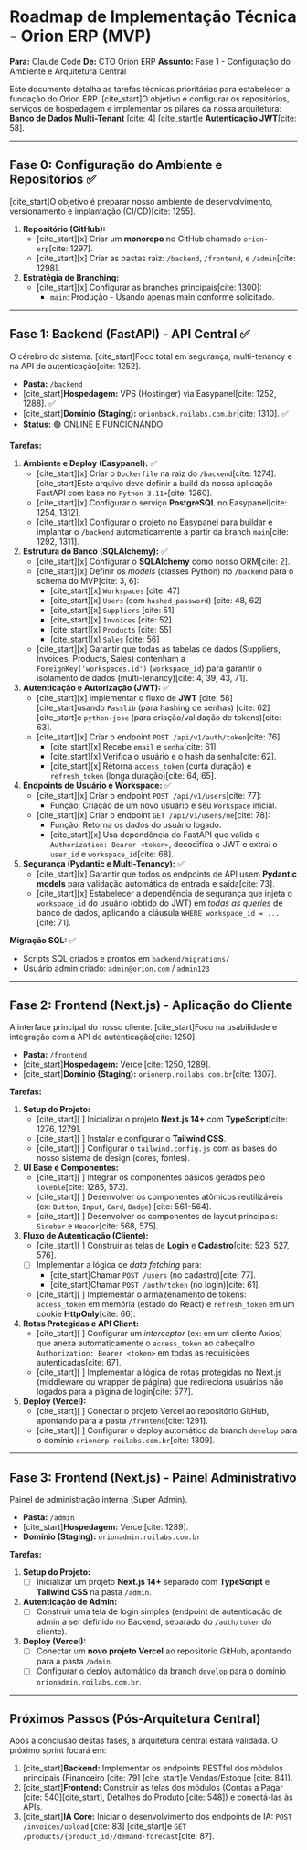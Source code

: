 # Roadmap de Implementação Técnica - Orion ERP (MVP)

**Para:** Claude Code
**De:** CTO Orion ERP
**Assunto:** Fase 1 - Configuração do Ambiente e Arquitetura Central

Este documento detalha as tarefas técnicas prioritárias para estabelecer a fundação do Orion ERP. [cite_start]O objetivo é configurar os repositórios, serviços de hospedagem e implementar os pilares da nossa arquitetura: **Banco de Dados Multi-Tenant** [cite: 4] [cite_start]e **Autenticação JWT**[cite: 58].

---

## Fase 0: Configuração do Ambiente e Repositórios ✅

[cite_start]O objetivo é preparar nosso ambiente de desenvolvimento, versionamento e implantação (CI/CD)[cite: 1255].

1.  **Repositório (GitHub):**
    * [cite_start][x] Criar um **monorepo** no GitHub chamado `orion-erp`[cite: 1297].
    * [cite_start][x] Criar as pastas raiz: `/backend`, `/frontend`, e `/admin`[cite: 1298].
2.  **Estratégia de Branching:**
    * [cite_start][x] Configurar as branches principais[cite: 1300]:
        * `main`: Produção - Usando apenas main conforme solicitado.

---

## Fase 1: Backend (FastAPI) - API Central ✅

O cérebro do sistema. [cite_start]Foco total em segurança, multi-tenancy e na API de autenticação[cite: 1252].

* **Pasta:** `/backend`
* [cite_start]**Hospedagem:** VPS (Hostinger) via Easypanel[cite: 1252, 1288]. ✅
* [cite_start]**Domínio (Staging):** `orionback.roilabs.com.br`[cite: 1310]. ✅
* **Status:** 🟢 ONLINE E FUNCIONANDO

**Tarefas:**

1.  **Ambiente e Deploy (Easypanel):** ✅
    * [cite_start][x] Criar o `Dockerfile` na raiz do `/backend`[cite: 1274]. [cite_start]Este arquivo deve definir a build da nossa aplicação FastAPI com base no `Python 3.11+`[cite: 1260].
    * [cite_start][x] Configurar o serviço **PostgreSQL** no Easypanel[cite: 1254, 1312].
    * [cite_start][x] Configurar o projeto no Easypanel para buildar e implantar o `/backend` automaticamente a partir da branch `main`[cite: 1292, 1311].
2.  **Estrutura do Banco (SQLAlchemy):** ✅
    * [cite_start][x] Configurar o **SQLAlchemy** como nosso ORM[cite: 2].
    * [cite_start][x] Definir os *models* (classes Python) no `/backend` para o schema do MVP[cite: 3, 6]:
        * [cite_start][x] `Workspaces` [cite: 47]
        * [cite_start][x] `Users` (com `hashed_password`) [cite: 48, 62]
        * [cite_start][x] `Suppliers` [cite: 51]
        * [cite_start][x] `Invoices` [cite: 52]
        * [cite_start][x] `Products` [cite: 55]
        * [cite_start][x] `Sales` [cite: 56]
    * [cite_start][x] Garantir que todas as tabelas de dados (Suppliers, Invoices, Products, Sales) contenham a `ForeignKey('workspaces.id')` (`workspace_id`) para garantir o isolamento de dados (multi-tenancy)[cite: 4, 39, 43, 71].
3.  **Autenticação e Autorização (JWT):** ✅
    * [cite_start][x] Implementar o fluxo de **JWT** [cite: 58] [cite_start]usando `Passlib` (para hashing de senhas) [cite: 62] [cite_start]e `python-jose` (para criação/validação de tokens)[cite: 63].
    * [cite_start][x] Criar o endpoint `POST /api/v1/auth/token`[cite: 76]:
        * [cite_start][x] Recebe `email` e `senha`[cite: 61].
        * [cite_start][x] Verifica o usuário e o hash da senha[cite: 62].
        * [cite_start][x] Retorna `access_token` (curta duração) e `refresh_token` (longa duração)[cite: 64, 65].
4.  **Endpoints de Usuário e Workspace:** ✅
    * [cite_start][x] Criar o endpoint `POST /api/v1/users`[cite: 77]:
        * Função: Criação de um novo usuário e seu `Workspace` inicial.
    * [cite_start][x] Criar o endpoint `GET /api/v1/users/me`[cite: 78]:
        * Função: Retorna os dados do usuário logado.
        * [cite_start][x] Usa dependência do FastAPI que valida o `Authorization: Bearer <token>`, decodifica o JWT e extrai o `user_id` e `workspace_id`[cite: 68].
5.  **Segurança (Pydantic e Multi-Tenancy):** ✅
    * [cite_start][x] Garantir que todos os endpoints de API usem **Pydantic models** para validação automática de entrada e saída[cite: 73].
    * [cite_start][x] Estabelecer a dependência de segurança que injeta o `workspace_id` do usuário (obtido do JWT) em *todas as queries* de banco de dados, aplicando a cláusula `WHERE workspace_id = ...`[cite: 71].

**Migração SQL:** ✅
* Scripts SQL criados e prontos em `backend/migrations/`
* Usuário admin criado: `admin@orion.com` / `admin123`

---

## Fase 2: Frontend (Next.js) - Aplicação do Cliente

A interface principal do nosso cliente. [cite_start]Foco na usabilidade e integração com a API de autenticação[cite: 1250].

* **Pasta:** `/frontend`
* [cite_start]**Hospedagem:** Vercel[cite: 1250, 1289].
* [cite_start]**Domínio (Staging):** `orionerp.roilabs.com.br`[cite: 1307].

**Tarefas:**

1.  **Setup do Projeto:**
    * [cite_start][ ] Inicializar o projeto **Next.js 14+** com **TypeScript**[cite: 1276, 1279].
    * [cite_start][ ] Instalar e configurar o **Tailwind CSS**.
    * [cite_start][ ] Configurar o `tailwind.config.js` com as bases do nosso sistema de design (cores, fontes).
2.  **UI Base e Componentes:**
    * [cite_start][ ] Integrar os componentes básicos gerados pelo `loveble`[cite: 1285, 573].
    * [cite_start][ ] Desenvolver os componentes atômicos reutilizáveis (ex: `Button`, `Input`, `Card`, `Badge`) [cite: 561-564].
    * [cite_start][ ] Desenvolver os componentes de layout principais: `Sidebar` e `Header`[cite: 568, 575].
3.  **Fluxo de Autenticação (Cliente):**
    * [cite_start][ ] Construir as telas de **Login** e **Cadastro**[cite: 523, 527, 576].
    * [ ] Implementar a lógica de *data fetching* para:
        * [cite_start]Chamar `POST /users` (no cadastro)[cite: 77].
        * [cite_start]Chamar `POST /auth/token` (no login)[cite: 61].
    * [cite_start][ ] Implementar o armazenamento de tokens: `access_token` em memória (estado do React) e `refresh_token` em um cookie **HttpOnly**[cite: 66].
4.  **Rotas Protegidas e API Client:**
    * [cite_start][ ] Configurar um *interceptor* (ex: em um cliente Axios) que anexa automaticamente o `access_token` ao cabeçalho `Authorization: Bearer <token>` em todas as requisições autenticadas[cite: 67].
    * [cite_start][ ] Implementar a lógica de rotas protegidas no Next.js (middleware ou wrapper de página) que redireciona usuários não logados para a página de login[cite: 577].
5.  **Deploy (Vercel):**
    * [cite_start][ ] Conectar o projeto Vercel ao repositório GitHub, apontando para a pasta `/frontend`[cite: 1291].
    * [cite_start][ ] Configurar o deploy automático da branch `develop` para o domínio `orionerp.roilabs.com.br`[cite: 1309].

---

## Fase 3: Frontend (Next.js) - Painel Administrativo

Painel de administração interna (Super Admin).

* **Pasta:** `/admin`
* [cite_start]**Hospedagem:** Vercel[cite: 1289].
* **Domínio (Staging):** `orionadmin.roilabs.com.br`

**Tarefas:**

1.  **Setup do Projeto:**
    * [ ] Inicializar um projeto **Next.js 14+** separado com **TypeScript** e **Tailwind CSS** na pasta `/admin`.
2.  **Autenticação de Admin:**
    * [ ] Construir uma tela de login simples (endpoint de autenticação de admin a ser definido no Backend, separado do `/auth/token` do cliente).
3.  **Deploy (Vercel):**
    * [ ] Conectar um **novo projeto Vercel** ao repositório GitHub, apontando para a pasta `/admin`.
    * [ ] Configurar o deploy automático da branch `develop` para o domínio `orionadmin.roilabs.com.br`.

---

## Próximos Passos (Pós-Arquitetura Central)

Após a conclusão destas fases, a arquitetura central estará validada. O próximo sprint focará em:

1.  [cite_start]**Backend:** Implementar os endpoints RESTful dos módulos principais (Financeiro [cite: 79] [cite_start]e Vendas/Estoque [cite: 84]).
2.  [cite_start]**Frontend:** Construir as telas dos módulos (Contas a Pagar [cite: 540][cite_start], Detalhes do Produto [cite: 548]) e conectá-las às APIs.
3.  [cite_start]**IA Core:** Iniciar o desenvolvimento dos endpoints de IA: `POST /invoices/upload` [cite: 83] [cite_start]e `GET /products/{product_id}/demand-forecast`[cite: 87].
